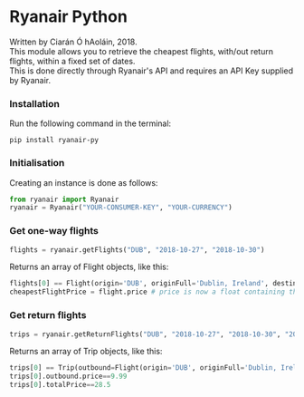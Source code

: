# Ryanair Python
Written by Ciarán Ó hAoláin, 2018.  
This module allows you to retrieve the cheapest flights, with/out return flights, within a fixed set of dates.  
This is done directly through Ryanair's API and requires an API Key supplied by Ryanair.  
### Installation
Run the following command in the terminal:
```
pip install ryanair-py
```
### Initialisation
Creating an instance is done as follows:
```python
from ryanair import Ryanair
ryanair = Ryanair("YOUR-CONSUMER-KEY", "YOUR-CURRENCY")
```
### Get one-way flights
```python
flights = ryanair.getFlights("DUB", "2018-10-27", "2018-10-30")
```
Returns an array of Flight objects, like this:
```python
flights[0] == Flight(origin='DUB', originFull='Dublin, Ireland', destination='MAN', destinationFull='Manchester, United Kingdom', departureTime='2018-10-30T06:25:00', price=9.78)
cheapestFlightPrice = flight.price # price is now a float containing the price (in the unit of currency originally declared earlier) of this flight
```
### Get return flights
```python
trips = ryanair.getReturnFlights("DUB", "2018-10-27", "2018-10-30", "2018-11-01", "2018-11-03")
```
Returns an array of Trip objects, like this:
```python
trips[0] == Trip(outbound=Flight(origin='DUB', originFull='Dublin, Ireland', destination='LPL', destinationFull='Liverpool, United Kingdom', departureTime='2018-10-30T20:50:00', price=9.99), inbound=Flight(origin='LPL', originFull='Liverpool, United Kingdom', destination='DUB', destinationFull='Dublin, Ireland', departureTime='2018-11-01T08:25:00', price=18.51), totalPrice=28.5)
trips[0].outbound.price==9.99
trips[0].totalPrice==28.5
```

